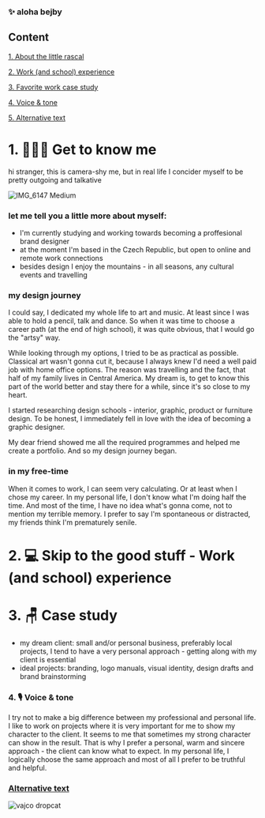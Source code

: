### ✨ aloha bejby 

## Content
[1. About the little rascal](https://enysojkova.github.io/Eny-S/#1-get-to-know-me)

[2. Work (and school) experience](https://enysojkova.github.io/Eny-S/#2-skip-to-the-good-stuff-work-and-school-experience)

[3. Favorite work case study](https://enysojkova.github.io/Eny-S/#3-case-study)

[4. Voice & tone](https://enysojkova.github.io/Eny-S/#3-case-study)

[5. Alternative text](https://enysojkova.github.io/Eny-S/#3-case-study)





# 1. 💁🏻‍♀️ Get to know me   

hi stranger, this is camera-shy me, but in real life I concider myself to be pretty outgoing and talkative

![IMG_6147 Medium](https://user-images.githubusercontent.com/116082681/217015392-b7343c94-1524-4cdc-95ac-a2d15d9ebb68.jpeg)


### let me tell you a little more about myself: 
- I'm currently studying and working towards becoming a proffesional brand designer
- at the moment I'm based in the Czech Republic, but open to online and remote work connections
- besides design I enjoy the mountains - in all seasons, any cultural events and travelling

### my design journey
I could say, I dedicated my whole life to art and music. At least since I was able to hold a pencil, talk and dance. So when it was time to choose a career path (at the end of high school), it was quite obvious, that I would go the "artsy" way. 

While looking through my options, I tried to be as practical as possible. Classical art wasn't gonna cut it, because I always knew I'd need a well paid job with home office options. The reason was travelling and the fact, that half of my family lives in Central America. My dream is, to get to know this part of the world better and stay there for a while, since it's so close to my heart. 

I started researching design schools - interior, graphic, product or furniture design. To be honest, I immediately fell in love with the idea of becoming a graphic designer. 

My dear friend showed me all the required programmes and helped me create a portfolio. And so my design journey began. 


### in my free-time  
When it comes to work, I can seem very calculating. Or at least when I chose my career. In my personal life, I don't know what I'm doing half the time. And most of the time, I have no idea what's gonna come, not to mention my terrible memory. I prefer to say I'm spontaneous or distracted, my friends think I'm prematurely senile. 






# 2. 💻 Skip to the good stuff - Work (and school) experience


# 3. 🪑 Case study


- my dream client: small and/or personal business, preferably local projects, I tend to have a very personal approach - getting along with my client is essential
- ideal projects: branding, logo manuals, visual identity, design drafts and brand brainstorming

### 4. 🎙️ Voice & tone 
I try not to make a big difference between my professional and personal life. I like to work on projects where it is very important for me to show my character to the client. It seems to me that sometimes my strong character can show in the result. That is why I prefer a personal, warm and sincere approach - the client can know what to expect. In my personal life, I logically choose the same approach and most of all I prefer to be truthful and helpful.


### [Alternative text](01-alterative-text)

![vajco dropcat](https://user-images.githubusercontent.com/116082681/197730232-f8a9f528-50c2-48ac-8205-953b24cd4ba3.png)
